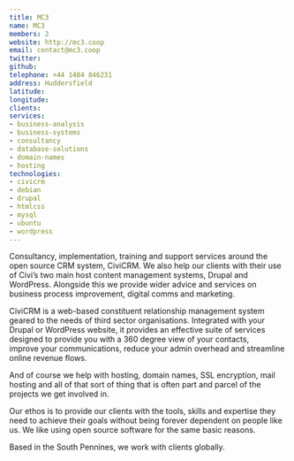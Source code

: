 ```yaml
---
title: MC3
name: MC3
members: 2
website: http://mc3.coop
email: contact@mc3.coop
twitter:
github:
telephone: +44 1484 846231
address: Huddersfield
latitude:
longitude:
clients:
services:
- business-analysis
- business-systems
- consultancy
- database-solutions
- domain-names
- hosting
technologies:
- civicrm
- debian
- drupal
- htmlcss
- mysql
- ubuntu
- wordpress
---
```


Consultancy, implementation, training and support services around the open source CRM system, CiviCRM. We also help our clients with their use of Civi’s two main host content management systems, Drupal and WordPress. Alongside this we provide wider advice and services on business process improvement, digital comms and marketing.

CiviCRM is a web-based constituent relationship management system geared to the needs of third sector organisations. Integrated with your Drupal or WordPress website, it provides an effective suite of services designed to provide you with a 360 degree view of your contacts, improve your communications, reduce your admin overhead and streamline online revenue flows.

And of course we help with hosting, domain names, SSL encryption, mail hosting and all of that sort of thing that is often part and parcel of the projects we get involved in.

Our ethos is to provide our clients with the tools, skills and expertise they need to achieve their goals without being forever dependent on people like us. We like using open source software for the same basic reasons.

Based in the South Pennines, we work with clients globally.
